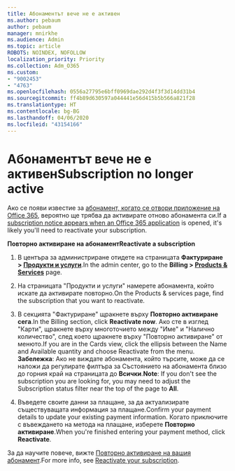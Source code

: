 ```yaml
---
title: Абонаментът вече не е активен
ms.author: pebaum
author: pebaum
manager: mnirkhe
ms.audience: Admin
ms.topic: article
ROBOTS: NOINDEX, NOFOLLOW
localization_priority: Priority
ms.collection: Adm_O365
ms.custom:
- "9002453"
- "4763"
ms.openlocfilehash: 0556a27795e6bff0969dae292d4f3f3d14dd31b4
ms.sourcegitcommit: ff4b89d630597a044441e56d415b5b566a821f28
ms.translationtype: HT
ms.contentlocale: bg-BG
ms.lasthandoff: 04/06/2020
ms.locfileid: "43154166"
---
```

# <a name="subscription-no-longer-active"></a><span data-ttu-id="9ff53-102">Абонаментът вече не е активен</span><span class="sxs-lookup"><span data-stu-id="9ff53-102">Subscription no longer active</span></span>

<span data-ttu-id="9ff53-103">Ако се появи известие за [абонамент, когато се отвори приложение на Office 365](https://support.office.com/article/A-subscription-notice-appears-when-I-open-an-Office-365-application-4CABE32C-F594-4C0E-9191-3D3ADE10CCEB), вероятно ще трябва да активирате отново абонамента си.</span><span class="sxs-lookup"><span data-stu-id="9ff53-103">If a [subscription notice appears when an Office 365 application](https://support.office.com/article/A-subscription-notice-appears-when-I-open-an-Office-365-application-4CABE32C-F594-4C0E-9191-3D3ADE10CCEB) is opened, it's likely you'll need to reactivate your subscription.</span></span>

<span data-ttu-id="9ff53-104">**Повторно активиране на абонамент**</span><span class="sxs-lookup"><span data-stu-id="9ff53-104">**Reactivate a subscription**</span></span>

1. <span data-ttu-id="9ff53-105">В центъра за администриране отидете на страницата **Фактуриране > [Продукти и услуги](https://go.microsoft.com/fwlink/p/?linkid=842054)**.</span><span class="sxs-lookup"><span data-stu-id="9ff53-105">In the admin center, go to the **Billing > [Products & Services](https://go.microsoft.com/fwlink/p/?linkid=842054)** page.</span></span>

2. <span data-ttu-id="9ff53-106">На страницата "Продукти и услуги" намерете абонамента, който искате да активирате повторно.</span><span class="sxs-lookup"><span data-stu-id="9ff53-106">On the Products & services page, find the subscription that you want to reactivate.</span></span>

3. <span data-ttu-id="9ff53-107">В секцията "Фактуриране" щракнете върху **Повторно активиране сега**.</span><span class="sxs-lookup"><span data-stu-id="9ff53-107">In the Billing section, click **Reactivate now**.</span></span>  <span data-ttu-id="9ff53-108">Ако сте в изглед "Карти", щракнете върху многоточието между "Име" и "Налично количество", след което щракнете върху "Повторно активиране" от менюто.</span><span class="sxs-lookup"><span data-stu-id="9ff53-108">If you are in the Cards view, click the ellipsis between the Name and Available quantity and choose Reactivate from the menu.</span></span> <span data-ttu-id="9ff53-109">**Забележка**: Ако не виждате абонамента, който търсите, може да се наложи да регулирате филтъра за Състоянието на абонамента близо до горния край на страницата до **Всички**.</span><span class="sxs-lookup"><span data-stu-id="9ff53-109">**Note**: If you don't see the subscription you are looking for, you may need to adjust the Subscription status filter near the top of the page to **All**.</span></span>

4. <span data-ttu-id="9ff53-110">Въведете своите данни за плащане, за да актуализирате съществуващата информация за плащане.</span><span class="sxs-lookup"><span data-stu-id="9ff53-110">Confirm your payment details to update your existing payment information.</span></span> <span data-ttu-id="9ff53-111">Когато приключите с въвеждането на метода на плащане, изберете **Повторно активиране**.</span><span class="sxs-lookup"><span data-stu-id="9ff53-111">When you're finished entering your payment method, click **Reactivate**.</span></span>

<span data-ttu-id="9ff53-112">За да научите повече, вижте [Повторно активиране на вашия абонамент](https://docs.microsoft.com/office365/admin/subscriptions-and-billing/reactivate-your-subscription).</span><span class="sxs-lookup"><span data-stu-id="9ff53-112">For more info, see [Reactivate your subscription](https://docs.microsoft.com/office365/admin/subscriptions-and-billing/reactivate-your-subscription).</span></span> 
